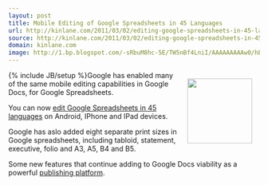 ```yaml
---
layout: post
title: Mobile Editing of Google Spreadsheets in 45 Languages
url: http://kinlane.com/2011/03/02/editing-google-spreadsheets-in-45-languages/
source: http://kinlane.com/2011/03/02/editing-google-spreadsheets-in-45-languages/
domain: kinlane.com
image: http://1.bp.blogspot.com/-sRbuM8hc-5E/TW5nBf4LniI/AAAAAAAAAw0/hEmmYXoqGNQ/s320/nexus-screenshot-2.jpg
---
```

{% include JB/setup %}<img style="padding: 15px;" src="http://1.bp.blogspot.com/-sRbuM8hc-5E/TW5nBf4LniI/AAAAAAAAAw0/hEmmYXoqGNQ/s320/nexus-screenshot-2.jpg" alt="" width="130" align="right" />Google has enabled many of the same mobile editing capabilities in Google Docs, for Google Spreadsheets.<p></p>
You can now <a title="Google Spreadsheets" href="http://googledocs.blogspot.com/2011/03/whats-new-in-docs-mobile-editing-in-45.html">edit Google Spreadsheets in 45 languages</a> on Android, IPhone and IPad devices.<p></p>
Google has aslo added eight separate print sizes in Google spreadsheets, including tabloid, statement, executive, folio and A3, A5, B4 and B5.<p></p>
Some new features that continue adding to Google Docs viability as a powerful <a title="Publishing Platform" href="http://www.kinlane.com/2011/02/google-docs-as-a-publishing-platform/">publishing platform</a>.

